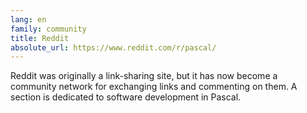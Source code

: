 ```yaml
---
lang: en
family: community
title: Reddit
absolute_url: https://www.reddit.com/r/pascal/
---
```

Reddit was originally a link-sharing site, but it has now become a community network for exchanging links and commenting on them. A section is dedicated to software development in Pascal.